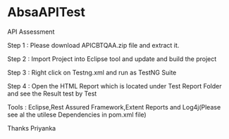 # AbsaAPITest
API Assessment

Step 1 : Please download  APICBTQAA.zip file and extract it.

Step 2 : Import Project into Eclipse tool and update and build the project

Step 3 : Right click on Testng.xml and run as TestNG Suite

Step 4 : Open the HTML Report which is located under Test Report Folder and see the Result test by Test



Tools : Eclipse,Rest Assured Framework,Extent Reports and Log4j(Please see al the utilese Dependencies in pom.xml file)

Thanks
Priyanka
